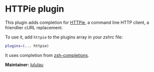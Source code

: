 # HTTPie plugin

This plugin adds completion for [HTTPie](https://httpie.org), a command line HTTP
client, a friendlier cURL replacement.

To use it, add `httpie` to the plugins array in your zshrc file:

```zsh
plugins=(... httpie)
```

It uses completion from [zsh-completions](https://github.com/zsh-users/zsh-completions).


**Maintainer:** [lululau](https://github.com/lululau)
